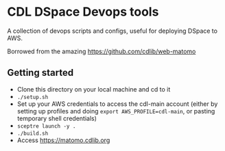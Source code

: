 # CDL DSpace Devops tools
A collection of devops scripts and configs, useful for deploying DSpace to AWS.

Borrowed from the amazing https://github.com/cdlib/web-matomo

## Getting started
* Clone this directory on your local machine and cd to it
* `./setup.sh`
* Set up your AWS credentials to access the cdl-main account (either by setting up
profiles and doing `export AWS_PROFILE=cdl-main`, or pasting temporary shell credentials)
* `sceptre launch -y .`
* `./build.sh`
* Access https://matomo.cdlib.org
